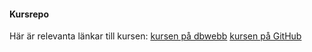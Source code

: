 #### Kursrepo

Här är relevanta länkar till kursen:
[kursen på dbwebb](https://dbwebb.se/kurser/design-v2)
[kursen på GitHub](https://github.com/dbwebb-se/design)
